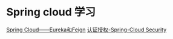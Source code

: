 # Spring cloud 学习
[Spring Cloud——Eureka和Feign](https://blog.csdn.net/qq_43792385/article/details/91354814)
[认证授权-Spring-Cloud Security](https://blog.csdn.net/qq_43792385/article/details/92797785)